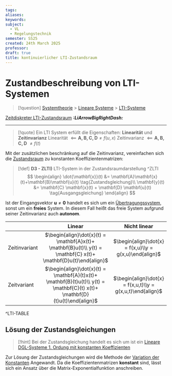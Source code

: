 ```yaml
---
tags: 
aliases: 
keywords: 
subject:
  - VL
  - Regelungstechnik
semester: SS25
created: 24th March 2025
professor:
draft: true
title: kontinuierlicher LTI-Zustandsraum
---
```

 
# Zustandbeschreibung von LTI-Systemen

> [!question] [Systemtheorie]({MOC}%20Systemtheorie.md) > [Lineare Systeme](Lineare%20Systeme.md) > [LTI-Systeme](LTI-Systeme.md) 

[Zeitdiskreter LTI-Zustandsraum](Zeitdiskreter%20LTI-Zustandsraum.md) ***:LiArrowBigRightDash:***

---


> [!quote] Ein LTI System erfüllt die Eigenschaften: **Linearität** und **Zeitinvarianz**
>  Linearität $\impliedby \mathbf{A,B,C,D} \neq f(u,x)$
> Zeitinvarianz $\impliedby \mathbf{A,B,C,D}$ $\neq f(t)$

Mit der zusätzlichen beschränkung auf die Zeitinvarianz, vereinfachen sich die [Zustandsraum](Zustandsraum.md#^ZSGL) zu konstanten Koeffizientenmatrizen:

> [!def] **D3 - ZLTI)** LTI-System in der Zustandsraumdarstellung ^ZLTI
>  $$
> \begin{align}
> \dot{\mathbf{x}}(t) &= \mathbf{A}\mathbf{x}(t)+\mathbf{B}\mathbf{u}(t) \tag{Zustandsgleichung}\\
> \mathbf{y}(t) &= \mathbf{C} \mathbf{x}(t) + \mathbf{D} \mathbf{u}(t) \tag{Ausgangsgleichung}
> \end{align}
> $$



Ist der Eingangsvektor $\mathbf{u} \neq \mathbf{0}$ handelt es sich um ein [Übertragungssystem](Zustandsraum.md#Übertragungssystem), sonst um ein **freies** System. In diesem Fall heißt das freie System aufgrund seiner Zeitinvarianz auch **autonom**.

|               | Linear                                                                                                                     | Nicht linear                                               |
| :------------ | :--------------------------------------------------------------------------------------------------------------------------: | :----------------------------------------------------------: |
| Zeitinvariant | $\begin{align}\dot{x}(t) = \mathbf{A}x(t)+ \mathbf{B}u(t)\\ y(t) = \mathbf{C} x(t)+ \mathbf{D}u(t)\end{align}$             | $\begin{align}\dot{x} = f(x,u)\\y = g(x,u)\end{align}$     |
| Zeitvariant   | $\begin{align}\dot{x}(t) = \mathbf{A}(t)x(t)+ \mathbf{B}(t)u(t)\\ y(t) = \mathbf{C}(t) x(t)+ \mathbf{D}(t)u(t)\end{align}$ | $\begin{align}\dot{x} = f(x,u,t)\\y = g(x,u,t)\end{align}$ |

^LTI-TABLE

## Lösung der Zustandsgleichungen

> [!hint] Bei der Zustandsgleichung handelt es sich um ist ein [Lineare DGL-Systeme 1. Ordung mit konstanten Koeffizienten](../Mathematik/Analysis/Lineare%20DGL-Systeme%201.%20Ordung%20mit%20konstanten%20Koeffizienten.md)

Zur Lösung der Zustandsgleichungen wird die Methode der [Variation der Konstanten](../Mathematik/Analysis/Variation%20der%20Konstanten.md) Angewandt. Da die Koeffizientenmatrizen **konstant** sind, lässt sich ein Ansatz über die Matrix-Exponentialfunktion anschreiben.

